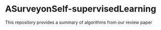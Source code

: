 # ASurveyonSelf-supervisedLearning
This repository provides a summary of algorithms from our review paper
